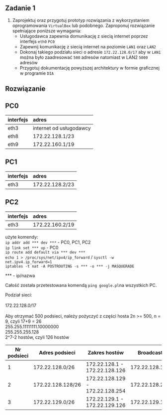 Zadanie 1
---------

1. Zaprojektuj oraz przygotuj prototyp rozwiązania z wykorzystaniem oprogramowania ``VirtualBox`` lub podobnego. 
Zaproponuj rozwiązanie spełniające poniższe wymagania:
   * Usługodawca zapewnia domunikację z siecią internet poprzez interfejs ``eth0`` ``PC0``
   * Zapewnij komunikację z siecią internet na poziomie ``LAN1`` oraz ``LAN2``
   * Dokonaj takiego podziału sieci o adresie ``172.22.128.0/17`` aby w ``LAN1`` można było zaadresować ``500`` adresów natomiast w LAN2 ``5000`` adresów    
   * Przygotuj dokumentację powyższej architektury w formie graficznej w programie ``DIA``
 
Rozwiązanie
-----------

PC0  
-------------------
|  interfejs   | adres  |
|:-------------| :------| 
| eth3 | internet od usługodawcy  |
| eth8 | 172.22.128.1/23  |
| eth9 | 172.22.160.1/19  |

PC1  
----------------
|  interfejs   | adres  |
|:-------------| :------| 
| eth3 | 172.22.128.2/23 |


PC2  
------------------
|  interfejs   | adres  |
|:-------------| :------| 
| eth3 | 172.22.160.2/19 |


użyte komendy: </br>
``ip addr add *** dev ***`` - PC0, PC1, PC2 </br> 
``ip link set *** up`` - PC0 </br>
``ip route add default via *** dev ***`` </br>
``echo 1 > /proc/sys/net/ipv4/ip_forward`` / ``sysctl -w net.ipv4.ip_forward=1``</br>
``iptables -t nat -A POSTROUTING -s *** -o *** -j MASQUERADE`` </br>

*** - ip/nazwa

Całość została przetestowana komendą ``ping google.pl``na wszystkich PC.

Podział sieci: </br></br>
172.22.128.0/17 </br></br>
Aby otrzymać 500 podsieci, należy pożyczyć z części hosta 2n >= 500, n = 9, czyli 17+9 = 26 </br>
255.255.11111111.10000000 </br>
255.255.255.128 </br>
2^7-2 hostów, czyli 126 hostów </br>

|Nr podsieci    |     Adres podsieci    |          Zakres hostów                     |           Broadcast         |
|---------------|-----------------------|--------------------------------------------|-----------------------------|
|     1         |   172.22.128.0/26     |   172.22.128.1 - 172.22.128.126            |          172.22.128.127     |
|     2         |   172.22.128.128/26   |   172.22.128.129 - 172.22.128.254          |          172.22.128.255     |
|     3         |   172.22.129.0/26     |   172.22.129.1 - 172.22.129.126            |          172.22.129.127     |




